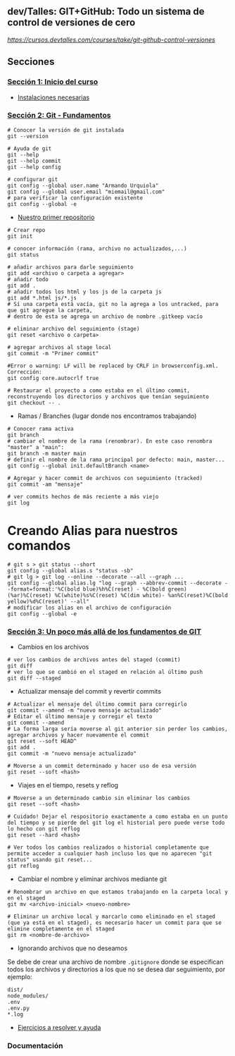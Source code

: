 ## dev/Talles: GIT+GitHub: Todo un sistema de control de versiones de cero

_https://cursos.devtalles.com/courses/take/git-github-control-versiones_

## Secciones

### [Sección 1: Inicio del curso]()

- [Instalaciones necesarias](https://cursos.devtalles.com/courses/take/git-github-control-versiones/lessons/35323631-objetivos-del-curso)

### [Sección 2: Git - Fundamentos](https://cursos.devtalles.com/courses/take/git-github-control-versiones/lessons/35324134-introduccion-a-los-fundamentos-de-git)

```
# Conocer la versión de git instalada
git --version

# Ayuda de git
git --help
git --help commit
git --help config

# configurar git
git config --global user.name "Armando Urquiola"
git config --global user.email "miemail@gmail.com"
# para verificar la configuración existente
git config --global -e
```

- [Nuestro primer repositorio]()

```
# Crear repo
git init

# conocer información (rama, archivo no actualizados,...)
git status

# añadir archivos para darle seguimiento
git add <archivo o carpeta a agregar>
# añadir todo
git add .
# añadir todos los html y los js de la carpeta js
git add *.html js/*.js
# Sí una carpeta está vacía, git no la agrega a los untracked, para que git agregue la carpeta,
# dentro de esta se agrega un archivo de nombre .gitkeep vacío

# eliminar archivo del seguimiento (stage)
git reset <archivo o carpeta>

# agregar archivos al stage local
git commit -m "Primer commit"

#Error o warning: LF will be replaced by CRLF in browserconfig.xml. Corrección:
git config core.autocrlf true

# Restaurar el proyecto a como estaba en el último commit, reconstruyendo los directorios y archivos que tenían seguimiento
git checkout -- .
```

- Ramas / Branches (lugar donde nos encontramos trabajando)

```
# Conocer rama activa
git branch
# cambiar el nombre de la rama (renombrar). En este caso renombra "master" a "main":
git branch -m master main
# definir el nombre de la rama principal por defecto: main, master...
git config --global init.defaultBranch <name>

# Agregar y hacer commit de archivos con seguimiento (tracked)
git commit -am "mensaje"

# ver commits hechos de más reciente a más viejo
git log
```

# Creando Alias para nuestros comandos

```
# git s > git status --short
git config --global alias.s "status -sb"
# git lg > git log --online --decorate --all --graph ...
git config --global alias.lg "log --graph --abbrev-commit --decorate --format=format:'%C(bold blue)%h%C(reset) - %C(bold green)(%ar)%C(reset) %C(white)%s%C(reset) %C(dim white)- %an%C(reset)%C(bold yellow)%d%C(reset)' --all"
# modificar los alias en el archivo de configuración
git config --global -e
```

### [Sección 3: Un poco más allá de los fundamentos de GIT](https://cursos.devtalles.com/courses/take/git-github-control-versiones/lessons/35329546-introduccion-a-la-seccion)

- Cambios en los archivos

```
# ver los cambios de archivos antes del staged (commit)
git diff
# ver lo que se cambió en el staged en relación al último push
git diff --staged
```

- Actualizar mensaje del commit y revertir commits

```
# Actualizar el mensaje del último commit para corregirlo
git commit --amend -m "nuevo mensaje actualizado"
# Editar el último mensaje y corregir el texto
git commit --amend
# La forma larga sería moverse al git anterior sin perder los cambios, agregar archivos y hacer nuevamente el commit
git reset --soft HEAD^
git add .
git commit -m "nuevo mensaje actualizado"

# Moverse a un commit determinado y hacer uso de esa versión
git reset --soft <hash>
```

- Viajes en el tiempo, resets y reflog

```
# Moverse a un determinado cambio sin eliminar los cambios
git reset --soft <hash>

# Cuidado! Dejar el respositorio exactamente a como estaba en un punto del tiempo y se pierde del git log el historial pero puede verse todo lo hecho con git reflog
git reset --hard <hash>

# Ver todos los cambios realizados o historial completamente que permite acceder a cualquier hash incluso los que no aparecen "git status" usando git reset...
git reflog
```

- Cambiar el nombre y eliminar archivos mediante git

```
# Renombrar un archivo en que estamos trabajando en la carpeta local y en el staged
git mv <archivo-inicial> <nuevo-nombre>

# Eliminar un archivo local y marcarlo como eliminado en el staged (que ya está en el staged), es necesario hacer un commit para que se elimine completamente en el staged
git rm <nombre-de-archivo>
```

- Ignorando archivos que no deseamos

Se debe de crear una archivo de nombre `.gitignore` donde se especifican todos los archivos y directorios a los que no se desea dar seguimiento, por ejemplo:

```
dist/
node_modules/
.env
.env.py
*.log
```

- [Ejercicios a resolver y ayuda]()

### Documentación
